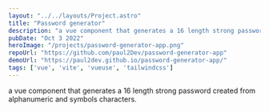 ```yaml
---
layout: "../../layouts/Project.astro"
title: "Password generator"
description: "a vue component that generates a 16 length strong password created from alphanumeric and symbols characters."
pubDate: "Oct 3 2022"
heroImage: "/projects/password-generator-app.png"
repoUrl: "https://github.com/paul2Dev/password-generator-app"
demoUrl: "https://paul2dev.github.io/password-generator-app/"
tags: ['vue', 'vite', 'vueuse', 'tailwindcss']
--- 
```


a vue component that generates a 16 length strong password created from alphanumeric and symbols characters.
